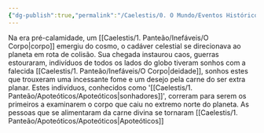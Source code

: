 ```yaml
---
{"dg-publish":true,"permalink":"/Caelestis/0. O Mundo/Eventos Históricos/A Calamidade/","updated":"2025-06-22T11:16:42.577-03:00"}
---
```


Na era pré-calamidade, um [[Caelestis/1. Panteão/Inefáveis/O Corpo\|corpo]] emergiu do cosmo, o cadáver celestial se direcionava ao planeta em rota de colisão. 
Sua chegada instaurou caos, guerras estouraram, indivíduos de todos os lados do globo tiveram sonhos com a falecida [[Caelestis/1. Panteão/Inefáveis/O Corpo\|deidade]], sonhos estes que trouxeram uma incessante fome e um desejo pela carne do ser extra planar. Estes indivíduos, conhecidos como '[[Caelestis/1. Panteão/Apoteóticos/Apoteóticos\|sonhadores]]', correram para serem os primeiros a examinarem o corpo que caiu no extremo norte do planeta.
As pessoas que se alimentaram da carne divina se tornaram [[Caelestis/1. Panteão/Apoteóticos/Apoteóticos\|Apoteóticos]]